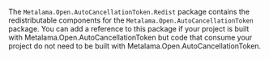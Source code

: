 The `Metalama.Open.AutoCancellationToken.Redist` package contains the redistributable components for the `Metalama.Open.AutoCancellationToken` package. You can add a reference to this package if your project is built with Metalama.Open.AutoCancellationToken but code that consume your project do not need to be built with Metalama.Open.AutoCancellationToken.